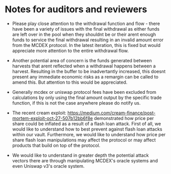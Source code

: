# Notes for auditors and reviewers

- Please play close attention to the withdrawal function and flow - there have been a variety of issues with the final withdrawal as either funds are left over in the pool when they shouldnt be or their arent enough funds to service the final withdrawal resulting in an invalid amount error from the MCDEX protocol. In the latest iteration, this is fixed but would appreciate more attention to the entire withdrawal flow.

- Another potential area of concern is the funds generated between harvests that arent reflected when a withdrawal happens between a harvest. Resulting in the buffer to be inadvertantly increased, this doesnt present any immediate economic risks as a remargin can be called to amend this. But attention to this would be appreciated.

- Generally mcdex or uniswap protocol fees have been excluded from calculations by only using the final amount output by the specific trade function, if this is not the case anywhere please do notify us.

- The recent cream exploit: https://medium.com/cream-finance/post-mortem-exploit-oct-27-507b12bb6f8e demonstrated how price per share could be inflated as a result of a flash loan attack. First of all, we would like to understand how to best prevent against flash loan attacks within our vault. Furthermore, we would like to understand how price per share flash loan manipulations may affect the protocol or may affect products that build on top of the protocol.

- We would like to understand in greater depth the potential attack vectors there are through manipulating MCDEX's oracle systems and even Uniswap v3's oracle system.